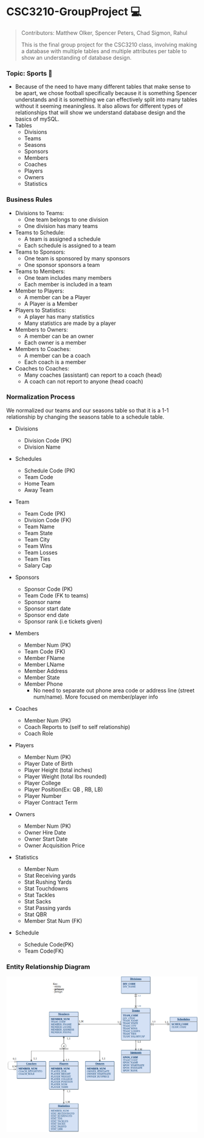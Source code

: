 # CSC3210-GroupProject :computer:
> Contributors: Matthew Olker, Spencer Peters, Chad Sigmon, Rahul 
> 
> This is the final group project for the CSC3210 class, involving making a database with multiple tables and multiple attributes per table to show an understanding of database design. 
### Topic: Sports :football:
* Because of the need to have many different tables that make sense to be apart, we chose football specifically because it is something Spencer understands and it is something we can effectively split into many tables without it seeming meaningless. It also allows for different types of relationships that will show we understand database design and the basics of mySQL.
* Tables
	* Divisions
	* Teams
	* Seasons
	* Sponsors
	* Members
	* Coaches
	* Players
	* Owners
	* Statistics
### Business Rules
* Divisions to Teams:
	* One team belongs to one division
	* One division has many teams
* Teams to Schedule: 
	* A team is assigned a schedule
	* Each schedule is assigned to a team 
* Teams to Sponsors:
	* One team is sponsored by many sponsors 
	* One sponsor sponsors a team 
* Teams to Members:
	* One team includes many members
	* Each member is included in a team
* Member to Players:
	* A member can be a Player 
	* A Player is a Member 
* Players to Statistics:
	* A player has many statistics 
	* Many statistics are made by a player
* Members to Owners:
	* A member can be an owner 
	* Each owner is a member
* Members to Coaches:
	* A member can be a coach 
	* Each coach is a member 
* Coaches to Coaches:
	* Many coaches (assistant) can report to a coach (head)
	* A coach can not report to anyone (head coach) 

### Normalization Process
We normalized our teams and our seasons table so that it is a 1-1 relationship by changing the seasons table to a schedule table. 
<!-- if parts aren't normalized, state why -->

* Divisions
	* Division Code (PK)
	* Division Name

* Schedules
	* Schedule Code (PK)
	* Team Code
	* Home Team
	* Away Team

* Team
	* Team Code (PK)
	* Division Code (FK)
	* Team Name
	* Team State
	* Team City
	* Team Wins
	* Team Losses
	* Team Ties
	* Salary Cap

* Sponsors
	* Sponsor Code (PK)
	* Team Code (FK to teams) 
	* Sponsor name 
	* Sponsor start date
	* Sponsor end date
	* Sponsor rank (i.e tickets given)

* Members
	* Member Num (PK)
	* Team Code (FK)
	* Member FName
	* Member LName
	* Member Address
	* Member State
	* Member Phone 
		* No need to separate out phone area code or address line (street num/name). More focused on member/player info

* Coaches
	* Member Num (PK)
	* Coach Reports to (self to self relationship)
	* Coach Role

* Players
	* Member Num (PK)
	* Player Date of Birth
	* Player Height (total inches)
	* Player Weight (total lbs rounded)
	* Player College
	* Player Position(Ex: QB , RB, LB)
	* Player Number
	* Player Contract Term

* Owners
	* Member Num (PK)
	* Owner Hire Date
	* Owner Start Date
	* Owner Acquisition Price

* Statistics
	* Member Num
	* Stat Receiving yards
	* Stat Rushing Yards
	* Stat Touchdowns
	* Stat Tackles 
	* Stat Sacks
	* Stat Passing yards 
	* Stat QBR 
	* Member Stat Num (FK)
* Schedule
	* Schedule Code(PK)
	* Team Code(FK)


### Entity Relationship Diagram
![Football_ERD](football_db.png)
